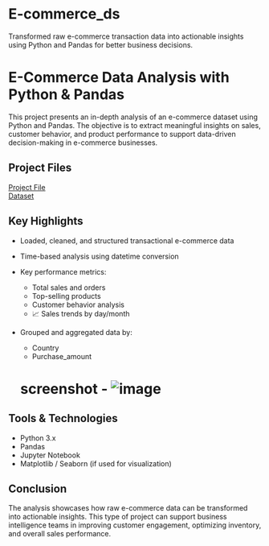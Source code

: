 # E-commerce_ds
Transformed raw e-commerce transaction data into actionable insights using Python and Pandas for better business decisions.

# E-Commerce Data Analysis with Python & Pandas

This project presents an in-depth analysis of an e-commerce dataset using Python and Pandas. The objective is to extract meaningful insights on sales, customer behavior, and product performance to support data-driven decision-making in e-commerce businesses.

## Project Files
<a href = "https://github.com/Dineshsri19/E-commerce_ds_new/blob/main/e_commerece_ds_pandasp_new.ipynb">Project File</a> <br>
<a href = "https://github.com/Dineshsri19/E-commerce_ds_new/blob/main/ecommerce_transactions.csv">Dataset</a>


## Key Highlights

- Loaded, cleaned, and structured transactional e-commerce data
- Time-based analysis using datetime conversion
  
- Key performance metrics:
  
  - Total sales and orders
  - Top-selling products
  - Customer behavior analysis
  - 📈 Sales trends by day/month
    
- Grouped and aggregated data by:
  
  - Country
  - Purchase_amount
  
  # screenshot - ![image](https://github.com/user-attachments/assets/61864cb9-ca4e-4c41-bba3-eba8cf384a17)

 
## Tools & Technologies

- Python 3.x
- Pandas
- Jupyter Notebook
- Matplotlib / Seaborn (if used for visualization)

## Conclusion

The analysis showcases how raw e-commerce data can be transformed into actionable insights. This type of project can support business intelligence teams in improving customer engagement, optimizing inventory, and overall sales performance.


